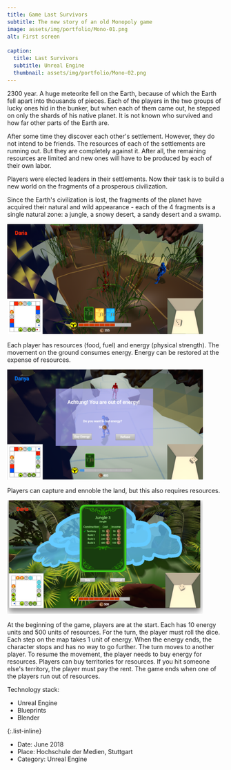 ```yaml
---
title: Game Last Survivors
subtitle: The new story of an old Monopoly game
image: assets/img/portfolio/Mono-01.png
alt: First screen

caption:
  title: Last Survivors
  subtitle: Unreal Engine
  thumbnail: assets/img/portfolio/Mono-02.png
---
```

2300 year. A huge meteorite fell on the Earth, because of which the Earth fell apart into thousands of pieces. Each of the players in the two groups of lucky ones hid in the bunker, but when each of them came out, he stepped on only the shards of his native planet. It is not known who survived and how far other parts of the Earth are.

After some time they discover each other's settlement. However, they do not intend to be friends. The resources of each of the settlements are running out. But they are completely against it. After all, the remaining resources are limited and new ones will have to be produced by each of their own labor.

Players were elected leaders in their settlements. Now their task is to build a new world on the fragments of a prosperous civilization.

Since the Earth's civilization is lost, the fragments of the planet have acquired their natural and wild appearance - each of the 4 fragments is a single natural zone: a jungle, a snowy desert, a sandy desert and a swamp.

<img src="assets/img/portfolio/Mono-03.png" width="90%" height="90%" alt="Swamp">

Each player has resources (food, fuel) and energy (physical strength). The movement on the ground consumes energy. Energy can be restored at the expense of resources.

<img src="assets/img/portfolio/Mono-04.png" width="90%" height="90%" alt="Out of energy">

Players can capture and ennoble the land, but this also requires resources.

<img src="assets/img/portfolio/Mono-05.png" width="90%" height="90%" alt="Buying a land">

At the beginning of the game, players are at the start. Each has 10 energy units and 500 units of resources. For the turn, the player must roll the dice. Each step on the map takes 1 unit of energy. When the energy ends, the character stops and has no way to go further. The turn moves to another player. To resume the movement, the player needs to buy energy for resources.
Players can buy territories for resources. If you hit someone else's territory, the player must pay the rent.
The game ends when one of the players run out of resources.

Technology stack:
- Unreal Engine 
- Blueprints
- Blender

{:.list-inline}
- Date: June 2018
- Place: Hochschule der Medien, Stuttgart
- Category: Unreal Engine

